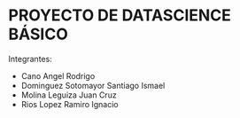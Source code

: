 # PROYECTO DE DATASCIENCE BÁSICO
Integrantes:
- Cano Angel Rodrigo
- Dominguez Sotomayor Santiago Ismael
- Molina Leguiza Juan Cruz
- Rios Lopez Ramiro Ignacio
